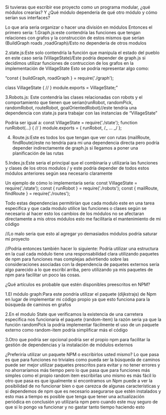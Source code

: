 Si tuvieras que escribir ese proyecto como un programa modular, ¿qué módulos crearías?
Y ¿Qué módulo dependería de qué otro módulo y cómo serían sus interfaces?

Lo que aria seria organizar o hacer una división en módulos
Entonces el primero seria:
1.Graph.js:este contendría las funciones que tengan relaciones con grafos y la construcción de estos mismos que serían (BuildGraph roads ,roadGraph)/Esto no dependería de otros modulos

2.state.js:Este solo contendría la función que manipula el estado del pueblo en este caso sería (VillageState)/Este podría depender de graph.js si decidimos utilizar funciones de contruccion de los grafos en la implementación de VillageState
Esto se podría representar algo como:

“const { buildGraph, roadGraph } = require('./graph');

class VillageState {
//
}
module.exports = VillageState;”

3.Robots.js: Este contendría las clases relacionadas con robots y el comportamiento que tienen que serian(runRobot, randomPick, randomRobot, routeRobot, goalOrientedRobot)//este tendría una dependencia con state.js para trabajar con las instancias de “VillageState”

Podria ser igual a:
const VillageState = require('./state');
function runRobot(...) {
//
}
module.exports = { runRobot, /_ ... _/ };

4. Route.js:Este es todos los que tengan que ver con rutas
   (mailRoute, findRoute)/este no tendría para mi una dependencia directa pero podría depender indirectamente de graph.js si llegamos a poner una planificación de las rutas

5.Index.js:Este seria el principal que el combinaría y utilizaría las funciones y clases de los otros modulos / y este podría depender de todos estos módulos anteriores según sea necesario claramente

Un ejemplo de cómo lo implementaría seria:
const VillageState = require('./state');
const { runRobot } = require('./robots');
const { mailRoute, findRoute } = require('./routes');

Todo estas dependencias permitirían que cada modulo este en una tarea especifica y que cada modulo utilice las funciones o clases según se necesario al hacer esto los cambios de los módulos no se afectaran directamente a mis otros módulos esto me facilitaría el mantenimiento de mi código

//Lo malo seria que esto al agregar yo demasiados módulos podría saturar mi proyecto

//Podría entonces también hacer lo siguiente:
Podría utilizar una estructura en la cual cada módulo tiene una responsabilidad clara utilizando paquetes de npm para funciones mas complejas advirtiendo sobre las consideraciones asociadas con la dependencia de paquetes externos sería algo parecido a lo que escribí arriba, pero utilizando ya mis paquetes de npm para facilitar un poco las cosas.

¿Qué artículos es probable que estén disponibles preescritos en NPM?

1.El módulo graph:Para este pondría utilizar el paquete (dijkstrajs) de Npm en lugar de implementar mi código propio ya que esto funciona para la búsqueda de caminos en grafos

2.En el modulo State que verificamos la existencia de una carretera especifica nos funcionaria el paquete (random-item) la razón seria ya que la función randomPick la podría implementar fácilmente el uso de un paquete externo como random-item podría simplificar más el código

3.Otro que podría ser opcional podría ser el propio npm para facilitar la gestión de dependencias y la instalación de módulos externos

¿Preferiría utilizar un paquete NPM o escribirlos usted mismo?
Lo que pasa es que para funciones no triviales como pueda ser la búsqueda de caminos puede ser mejor utilizar paquetes prescritos para evitar y no tener errores y no ahorraríamos más tiempo pero lo que pasa que para funciones más simples como el propio random item escribirlas uno mismo es más fácil lo otro que pasa es que igualmente si encontramos un Npm puede a ver la posibilidad de no funcionar bien o que carezca de algunas características y si dependemos de npm que es necesario asegurarse que estén instalados y esto mas a tiempo es posible que tenga que tener una actualización periódica en conclusión yo utilizaría npm pero cuando este muy seguro de que si lo pongo va funcionar y no gastar tanto tiempo haciendo esto
